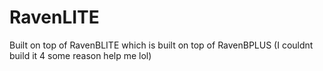 # RavenLITE
Built on top of RavenBLITE which is built on top of RavenBPLUS (I couldnt build it 4 some reason help me lol)
